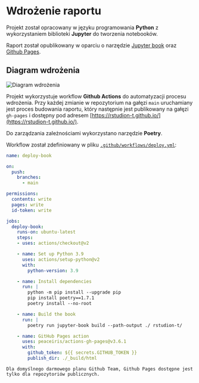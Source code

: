 # Wdrożenie raportu

Projekt został opracowany w języku programowania **Python** z wykorzystaniem biblioteki **Jupyter** do tworzenia notebooków. 

Raport został opublikowany w oparciu o narzędzie [Jupyter book](https://github.com/executablebooks/jupyter-book) oraz [Github Pages](https://pages.github.com/).

## Diagram wdrożenia

![Diagram wdrożenia]()

Projekt wykorzystuje workflow **Github Actions** do automatyzacji procesu wdrożenia. Przy każdej zmianie w repozytorium na gałęzi `main` uruchamiany jest proces budowania raportu, który następnie jest publikowany na gałęzi `gh-pages` i dostępny pod adresem [https://rstudion-t.github.io/](https://rstudion-t.github.io/).

Do zarządzania zależnościami wykorzystano narzędzie **Poetry**.

Workflow został zdefiniowany w pliku [`.github/workflows/deploy.yml`](https://github.com/rstudion-t/biedronka-analysis/blob/main/.github/workflows/publish-book.yaml):

```yaml
name: deploy-book

on:
  push:
    branches:
      - main

permissions:
  contents: write
  pages: write
  id-token: write

jobs:
  deploy-book:
    runs-on: ubuntu-latest
    steps:
    - uses: actions/checkout@v2

    - name: Set up Python 3.9
      uses: actions/setup-python@v2
      with:
        python-version: 3.9

    - name: Install dependencies
      run: |
        python -m pip install --upgrade pip
        pip install poetry==1.7.1
        poetry install --no-root

    - name: Build the book
      run: |
        poetry run jupyter-book build --path-output ./ rstudion-t/

    - name: GitHub Pages action
      uses: peaceiris/actions-gh-pages@v3.6.1
      with:
        github_token: ${{ secrets.GITHUB_TOKEN }}
        publish_dir: ./_build/html
```

```{note}
Dla domyślnego darmowego planu Github Team, Github Pages dostępne jest tylko dla repozytoriów publicznych.
```
